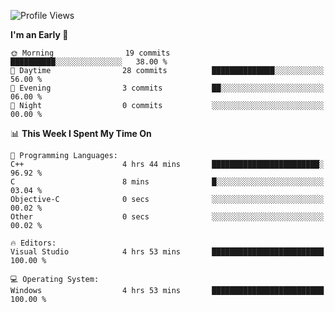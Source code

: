 <!--START_SECTION:waka-->
![Profile Views](http://img.shields.io/badge/Profile%20Views-5-blue)

**I'm an Early 🐤** 

```text
🌞 Morning                19 commits          ██████████░░░░░░░░░░░░░░░   38.00 % 
🌆 Daytime                28 commits          ██████████████░░░░░░░░░░░   56.00 % 
🌃 Evening                3 commits           ██░░░░░░░░░░░░░░░░░░░░░░░   06.00 % 
🌙 Night                  0 commits           ░░░░░░░░░░░░░░░░░░░░░░░░░   00.00 % 
```


📊 **This Week I Spent My Time On** 

```text
💬 Programming Languages: 
C++                      4 hrs 44 mins       ████████████████████████░   96.92 % 
C                        8 mins              █░░░░░░░░░░░░░░░░░░░░░░░░   03.04 % 
Objective-C              0 secs              ░░░░░░░░░░░░░░░░░░░░░░░░░   00.02 % 
Other                    0 secs              ░░░░░░░░░░░░░░░░░░░░░░░░░   00.02 % 

🔥 Editors: 
Visual Studio            4 hrs 53 mins       █████████████████████████   100.00 % 

💻 Operating System: 
Windows                  4 hrs 53 mins       █████████████████████████   100.00 % 
```


<!--END_SECTION:waka-->
